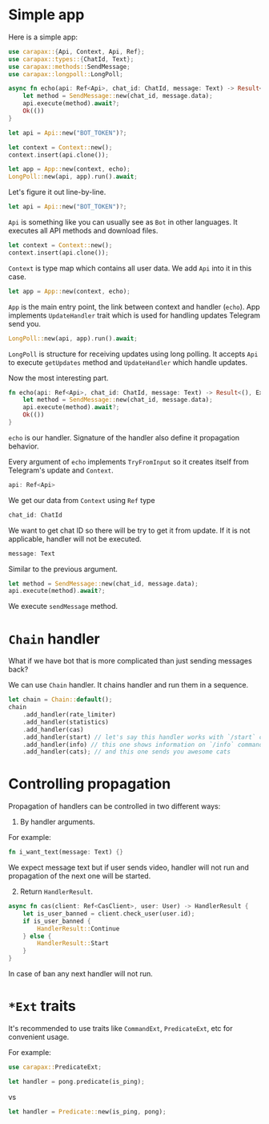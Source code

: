 # Simple app

Here is a simple app:

```rust
use carapax::{Api, Context, Api, Ref};
use carapax::types::{ChatId, Text};
use carapax::methods::SendMessage;
use carapax::longpoll::LongPoll;

async fn echo(api: Ref<Api>, chat_id: ChatId, message: Text) -> Result<(), ExecuteError> {
    let method = SendMessage::new(chat_id, message.data);
    api.execute(method).await?;
    Ok(())
}

let api = Api::new("BOT_TOKEN")?;

let context = Context::new();
context.insert(api.clone());

let app = App::new(context, echo);
LongPoll::new(api, app).run().await;
```

Let's figure it out line-by-line.

```rust
let api = Api::new("BOT_TOKEN")?;
```

`Api` is something like you can usually see as `Bot` in other languages. It executes all API methods and download files.

```rust
let context = Context::new();
context.insert(api.clone());
```

`Context` is type map which contains all user data. We add `Api` into it in this case.

```rust
let app = App::new(context, echo);
```

`App` is the main entry point, the link between context and handler (`echo`). App implements `UpdateHandler` trait
which is used for handling updates Telegram send you.

```rust
LongPoll::new(api, app).run().await;
```

`LongPoll` is structure for receiving updates using long polling. It accepts `Api` to execute `getUpdates` method and `UpdateHandler` which handle updates.

Now the most interesting part. 

```rust
fn echo(api: Ref<Api>, chat_id: ChatId, message: Text) -> Result<(), ExecuteError> {
    let method = SendMessage::new(chat_id, message.data);
    api.execute(method).await?;
    Ok(())
}
```

`echo` is our handler. Signature of the handler also define it propagation behavior.

Every argument of `echo` implements `TryFromInput` so it creates itself from Telegram's update and `Context`.

```rust
api: Ref<Api>
```

We get our data from `Context` using `Ref` type

```rust
chat_id: ChatId
```

We want to get chat ID so there will be try to get it from update. 
If it is not applicable, handler will not be executed.

```rust
message: Text
```

Similar to the previous argument.

```rust
let method = SendMessage::new(chat_id, message.data);
api.execute(method).await?;
```

We execute `sendMessage` method.

# `Chain` handler

What if we have bot that is more complicated than just sending messages back?

We can use `Chain` handler. It chains handler and run them in a sequence.

```rust
let chain = Chain::default();
chain
    .add_handler(rate_limiter)
    .add_handler(statistics)
    .add_handler(cas)
    .add_handler(start) // let's say this handler works with `/start` command
    .add_handler(info) // this one shows information on `/info` command
    .add_handler(cats); // and this one sends you awesome cats
```

# Controlling propagation

Propagation of handlers can be controlled in two different ways:
1. By handler arguments. 

For example:

```rust
fn i_want_text(message: Text) {}
```

We expect message text but if user sends video, handler will not run and propagation of the next one will be started.

2. Return `HandlerResult`.

```rust
async fn cas(client: Ref<CasClient>, user: User) -> HandlerResult {
    let is_user_banned = client.check_user(user.id);
    if is_user_banned {
        HandlerResult::Continue
    } else {
        HandlerResult::Start
    }
} 
```

In case of ban any next handler will not run.

# `*Ext` traits

It's recommended to use traits like `CommandExt`, `PredicateExt`, etc for convenient usage.

For example:

```rust
use carapax::PredicateExt;

let handler = pong.predicate(is_ping); 
```

vs

```rust
let handler = Predicate::new(is_ping, pong);
```
